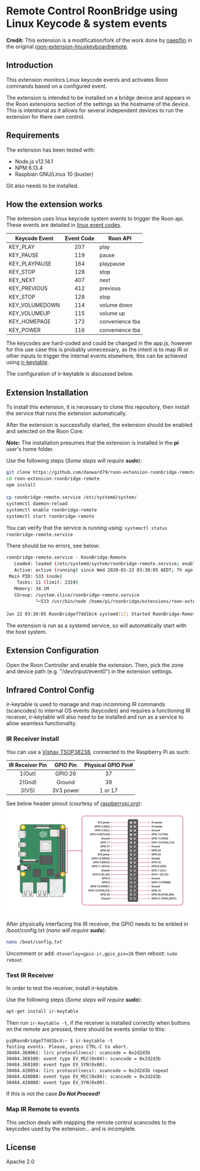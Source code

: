 # Remote Control RoonBridge using Linux Keycode & system events

**Credit:** This extension is a modification/fork of the work done by [naepflin](https://github.com/naepflin) in the original [roon-extension-linuxkeyboardremote](https://github.com/naepflin/roon-extension-linuxkeyboardremote).

## Introduction

This extension monitors Linux keycode events and activates Roon commands based on a configured event.

The extension is intended to be installed on a bridge device and appears in the Roon extensions section of the settings as the hostname of the device. This is intentional as it allows for several independent devices to run the extension for there own control.

## Requirements

The extension has been tested with:
- Node.js v12.14.1
- NPM 6.13.4
- Raspbian GNU/Linux 10 (buster)

Git also needs to be installed.

## How the extension works

The extension uses linux keycode system events to trigger the Roon api. These events are detailed in [linux event codes](https://github.com/torvalds/linux/blob/master/include/uapi/linux/input-event-codes.h). 

| Keycode Event | Event Code | Roon API       |
| ------------- |:----------:|----------------|
| KEY_PLAY      | 207        | play           |
| KEY_PAUSE     | 119        | pause          |
| KEY_PLAYPAUSE | 164        | playpause      |
| KEY_STOP      | 128        | stop           |
| KEY_NEXT      | 407        | next           |   
| KEY_PREVIOUS  | 412        | previous       |
| KEY_STOP      | 128        | stop           |
| KEY_VOLUMEDOWN| 114        | volume down    |
| KEY_VOLUMEUP  | 115        | volume up      |
| KEY_HOMEPAGE  | 172        | convenience tba|
| KEY_POWER     | 116        | convenience tba|

The keycodes are hard-coded and could be changed in the app.js, however for this use case this is probably unnecessary, as the intent is to map IR or other inputs to trigger the internal events elsewhere, this can be achieved using [ir-keytable](https://manpages.debian.org/testing/ir-keytable/ir-keytable.1.en.html). 

The configuration of ir-keytable is discussed below.

## Extension Installation

To install this extension, it is necessary to clone this repository, then install the service that runs the extension automatically. 

After the extension is successfully started, the extension should be enabled and selected on the Roon Core.

***Note:*** The installation presumes that the extension is installed in the **pi** user's home folder.

Use the following steps (*Some steps will require **sudo***): 
```bash
git clone https://github.com/danward79/roon-extension-roonbridge-remote.git
cd roon-extension-roonbridge-remote
npm install

cp roonbridge-remote.service /etc/systemd/system/
systemctl daemon-reload
systemctl enable roonbridge-remote
systemctl start roonbridge-remote
```

You can verify that the service is running using:
`systemctl status roonbridge-remote.service `

There should be no errors, see below:
```bash
roonbridge-remote.service - RoonBridge-Remote
   Loaded: loaded (/etc/systemd/system/roonbridge-remote.service; enabled; vendor preset: enabled)
   Active: active (running) since Wed 2020-01-22 03:30:05 AEDT; 7h ago
 Main PID: 533 (node)
    Tasks: 11 (limit: 2319)
   Memory: 34.1M
   CGroup: /system.slice/roonbridge-remote.service
           └─533 /usr/bin/node /home/pi/roonbridge/extensions/roon-extension-linuxkeyboardremote/.

Jan 22 03:30:05 RoonBridge77dd1bc4 systemd[1]: Started RoonBridge-Remote.
```

The extension is run as a systemd service, so will automatically start with the host system.

## Extension Configuration

Open the Roon Controller and enable the extension. Then, pick the zone and device path (e.g. "/dev/input/event0") in the extension settings.

## Infrared Control Config

ir-keytable is used to manage and map incomming IR commands (scancodes) to internal OS events (keycodes) and requires a functioning IR receiver, ir-keytable will also need to be installed and run as a service to allow seamless functionality.

### IR Receiver Install

You can use a [Vishay TSOP38238](https://www.vishay.com/product?docid=82491), connected to the Raspberry Pi as such:

| IR Receiver Pin | GPIO Pin  | Physical GPIO Pin# |
|:---------------:|:---------:|:------------------:|
| 1(Out)          | GPIO 26   | 37                 |
| 2(Gnd)          | Ground    | 39                 |
| 3(VS)           | 3V3 power | 1 or 17            |

See below header pinout (courtesy of [raspberrypi.org](https://www.raspberrypi.org)):
![alt text](GPIO-Pinout-Diagram-2.png "Raspberry Pi Header pinout")

After physically interfacing the IR receiver, the GPIO needs to be enbled in /boot/config.txt (*nano will require **sudo***):
```bash
nano /boot/config.txt
```

Uncomment or add: `dtoverlay=gpio-ir,gpio_pin=26`
then reboot: `sudo reboot`

### Test IR Receiver

In order to test the receiver, install ir-keytable.

Use the following steps (*Some steps will require **sudo***):
```bash
apt-get install ir-keytable
```

Then run `ir-keytable -t`, if the receiver is installed correctly when buttons on the remote are pressed, there should be events similar to this:

```
pi@RoonBridge77dd1bc4:~ $ ir-keytable -t
Testing events. Please, press CTRL-C to abort.
30484.360061: lirc protocol(necx): scancode = 0x2d2d3b
30484.360100: event type EV_MSC(0x04): scancode = 0x2d2d3b
30484.360100: event type EV_SYN(0x00).
30484.420054: lirc protocol(necx): scancode = 0x2d2d3b repeat
30484.420088: event type EV_MSC(0x04): scancode = 0x2d2d3b
30484.420088: event type EV_SYN(0x00).
```

If this is not the case ***Do Not Proceed!***

### Map IR Remote to events

This section deals with mapping the remote control scancodes to the keycodes used by the extension... and is incomplete.

## License

Apache 2.0
